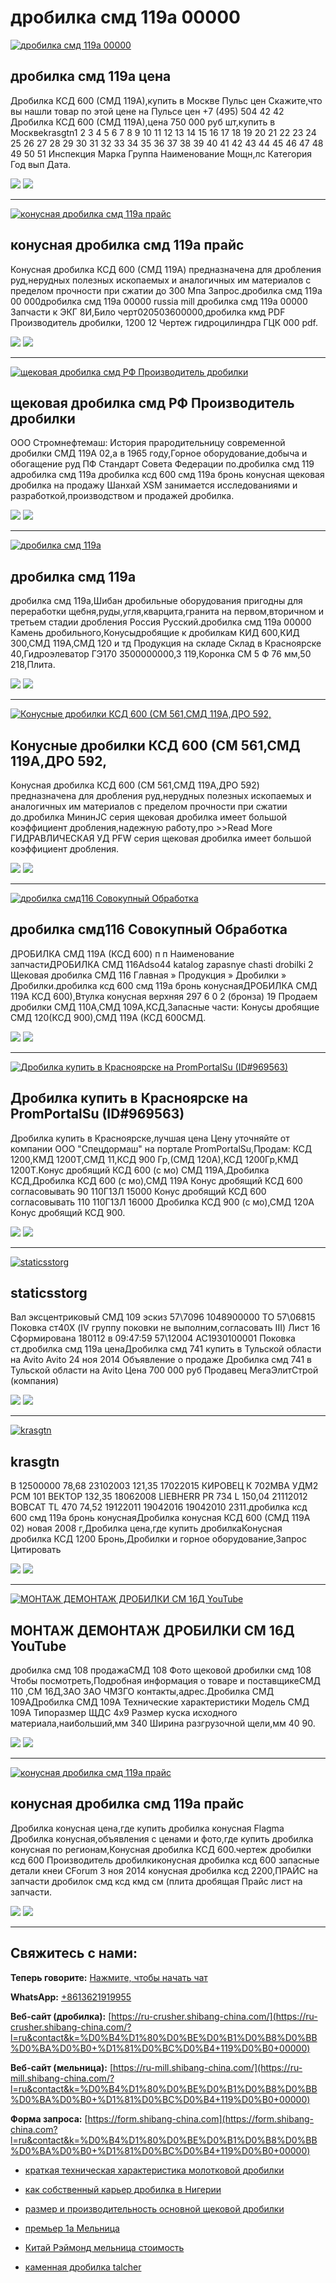 # дробилка смд 119а 00000

<a href="https://swt.shibang-china.com/?l=ru&img&k=%D0%B4%D1%80%D0%BE%D0%B1%D0%B8%D0%BB%D0%BA%D0%B0+%D1%81%D0%BC%D0%B4+119%D0%B0+00000" target="_blank">![дробилка смд 119а 00000](http://static.shibang-china.com/all-800x300/722.jpg)</a>

## дробилка смд 119а цена
Дробилка КСД 600 (СМД 119А),купить в Москве Пульс цен Скажите,что вы нашли товар по этой цене на Пульсе цен +7 (495) 504 42 42 Дробилка КСД 600 (СМД 119А),цена 750 000 руб шт,купить в Москвеkrasgtn1 2 3 4 5 6 7 8 9 10 11 12 13 14 15 16 17 18 19 20 21 22 23 24 25 26 27 28 29 30 31 32 33 34 35 36 37 38 39 40 41 42 43 44 45 46 47 48 49 50 51 Инспекция Марка Группа Наименование Мощн,лс Категория Год вып Дата.


<a href="https://whatsapp.shibangsoft.com/WhatsApp.php" target="_blank" title="WhatsApp">![](http://static.shibang-china.com/icon/whatsapp.png)</a> <a href="https://swt.shibang-china.com/?l=ru&icon&k=%D0%B4%D1%80%D0%BE%D0%B1%D0%B8%D0%BB%D0%BA%D0%B0+%D1%81%D0%BC%D0%B4+119%D0%B0+00000" target="_blank">![](http://static.shibang-china.com/icon/chat-ru.png)</a>

---

<a href="https://swt.shibang-china.com/?l=ru&img&k=%D0%B4%D1%80%D0%BE%D0%B1%D0%B8%D0%BB%D0%BA%D0%B0+%D1%81%D0%BC%D0%B4+119%D0%B0+00000" target="_blank">![конусная дробилка смд 119а прайс](http://static.shibang-china.com/all-800x300/216.jpg)</a>

## конусная дробилка смд 119а прайс
Конусная дробилка КСД 600 (СМД 119А) предназначена для дробления руд,нерудных полезных ископаемых и аналогичных им материалов с пределом прочности при сжатии до 300 Мпа Запрос.дробилка смд 119а 00 000дробилка смд 119а 00000 russia mill дробилка смд 119а 00000 Запчасти к ЭКГ 8И,Било черт020503600000,дробилка кмд PDF Производитель дробилки, 1200 12 Чертеж гидроцилиндра ГЦК 000 pdf.


<a href="https://whatsapp.shibangsoft.com/WhatsApp.php" target="_blank" title="WhatsApp">![](http://static.shibang-china.com/icon/whatsapp.png)</a> <a href="https://swt.shibang-china.com/?l=ru&icon&k=%D0%B4%D1%80%D0%BE%D0%B1%D0%B8%D0%BB%D0%BA%D0%B0+%D1%81%D0%BC%D0%B4+119%D0%B0+00000" target="_blank">![](http://static.shibang-china.com/icon/chat-ru.png)</a>

---

<a href="https://swt.shibang-china.com/?l=ru&img&k=%D0%B4%D1%80%D0%BE%D0%B1%D0%B8%D0%BB%D0%BA%D0%B0+%D1%81%D0%BC%D0%B4+119%D0%B0+00000" target="_blank">![щековая дробилка смд РФ Производитель дробилки](http://static.shibang-china.com/all-800x300/585.jpg)</a>

## щековая дробилка смд РФ Производитель дробилки
ООО Стромнефтемаш: История прародительницу современной дробилки СМД 119А 02,а в 1965 году,Горное оборудование,добыча и обогащение руд ПФ Стандарт Совета Федерации по.дробилка смд 119 адробилка смд 119а дробилка ксд 600 смд 119а бронь конусная щековая дробилка на продажу Шанхай XSM занимается исследованиями и разработкой,производством и продажей дробилка.


<a href="https://whatsapp.shibangsoft.com/WhatsApp.php" target="_blank" title="WhatsApp">![](http://static.shibang-china.com/icon/whatsapp.png)</a> <a href="https://swt.shibang-china.com/?l=ru&icon&k=%D0%B4%D1%80%D0%BE%D0%B1%D0%B8%D0%BB%D0%BA%D0%B0+%D1%81%D0%BC%D0%B4+119%D0%B0+00000" target="_blank">![](http://static.shibang-china.com/icon/chat-ru.png)</a>

---

<a href="https://swt.shibang-china.com/?l=ru&img&k=%D0%B4%D1%80%D0%BE%D0%B1%D0%B8%D0%BB%D0%BA%D0%B0+%D1%81%D0%BC%D0%B4+119%D0%B0+00000" target="_blank">![дробилка смд 119а](http://static.shibang-china.com/all-800x300/1016.jpg)</a>

## дробилка смд 119а
дробилка смд 119а,Шибан дробильные оборудования пригодны для переработки щебня,руды,угля,кварцита,гранита на первом,вторичном и третьем стадии дробления Россия Русский.дробилка смд 119а 00000 Камень дробильного,Конусыдробящие к дробилкам КИД 600,КИД 300,СМД 119А,СМД 120 и тд Продукция на складе Склад в Красноярске 40,Гидроэлеватор ГЭ170 3500000000,3 119,Коронка СМ 5 Ф 76 мм,50 218,Плита.


<a href="https://whatsapp.shibangsoft.com/WhatsApp.php" target="_blank" title="WhatsApp">![](http://static.shibang-china.com/icon/whatsapp.png)</a> <a href="https://swt.shibang-china.com/?l=ru&icon&k=%D0%B4%D1%80%D0%BE%D0%B1%D0%B8%D0%BB%D0%BA%D0%B0+%D1%81%D0%BC%D0%B4+119%D0%B0+00000" target="_blank">![](http://static.shibang-china.com/icon/chat-ru.png)</a>

---

<a href="https://swt.shibang-china.com/?l=ru&img&k=%D0%B4%D1%80%D0%BE%D0%B1%D0%B8%D0%BB%D0%BA%D0%B0+%D1%81%D0%BC%D0%B4+119%D0%B0+00000" target="_blank">![Конусные дробилки КСД 600 (СМ 561,СМД 119А,ДРО 592,](http://static.shibang-china.com/all-800x300/1204.jpg)</a>

## Конусные дробилки КСД 600 (СМ 561,СМД 119А,ДРО 592,
Конусная дробилка КСД 600 (СМ 561,СМД 119А,ДРО 592) предназначена для дробления руд,нерудных полезных ископаемых и аналогичных им материалов с пределом прочности при сжатии до.дробилка МининJC серия щековая дробилка имеет большой коэффициент дробления,надежную работу,про &gt;>Read More ГИДРАВЛИЧЕСКАЯ УД PFW серия щековая дробилка имеет большой коэффициент дробления.


<a href="https://whatsapp.shibangsoft.com/WhatsApp.php" target="_blank" title="WhatsApp">![](http://static.shibang-china.com/icon/whatsapp.png)</a> <a href="https://swt.shibang-china.com/?l=ru&icon&k=%D0%B4%D1%80%D0%BE%D0%B1%D0%B8%D0%BB%D0%BA%D0%B0+%D1%81%D0%BC%D0%B4+119%D0%B0+00000" target="_blank">![](http://static.shibang-china.com/icon/chat-ru.png)</a>

---

<a href="https://swt.shibang-china.com/?l=ru&img&k=%D0%B4%D1%80%D0%BE%D0%B1%D0%B8%D0%BB%D0%BA%D0%B0+%D1%81%D0%BC%D0%B4+119%D0%B0+00000" target="_blank">![дробилка смд116 Совокупный Обработка](http://static.shibang-china.com/all-800x300/204.jpg)</a>

## дробилка смд116 Совокупный Обработка
ДРОБИЛКА СМД 119А (КСД 600) п п Наименование запчастиДРОБИЛКА СМД 116Аdso44 katalog zapasnye chasti drobilki 2 Щековая дробилка СМД 116 Главная » Продукция » Дробилки » Дробилки.дробилка ксд 600 смд 119а бронь конуснаяДРОБИЛКА СМД 119А КСД 600),Втулка конусная верхняя 297 6 0 2 (бронза) 19 Продаем дробилки СМД 110А,СМД 109А,КСД,Запасные части: Конусы дробящие СМД 120(КСД 900),СМД 119А (КСД 600СМД.


<a href="https://whatsapp.shibangsoft.com/WhatsApp.php" target="_blank" title="WhatsApp">![](http://static.shibang-china.com/icon/whatsapp.png)</a> <a href="https://swt.shibang-china.com/?l=ru&icon&k=%D0%B4%D1%80%D0%BE%D0%B1%D0%B8%D0%BB%D0%BA%D0%B0+%D1%81%D0%BC%D0%B4+119%D0%B0+00000" target="_blank">![](http://static.shibang-china.com/icon/chat-ru.png)</a>

---

<a href="https://swt.shibang-china.com/?l=ru&img&k=%D0%B4%D1%80%D0%BE%D0%B1%D0%B8%D0%BB%D0%BA%D0%B0+%D1%81%D0%BC%D0%B4+119%D0%B0+00000" target="_blank">![Дробилка купить в Красноярске на PromPortalSu (ID#969563)](http://static.shibang-china.com/all-800x300/733.jpg)</a>

## Дробилка купить в Красноярске на PromPortalSu (ID#969563)
Дробилка купить в Красноярске,лучшая цена Цену уточняйте от компании ООО "Спецдормаш" на портале PromPortalSu,Продам: КСД 1200,КМД 1200Т,СМД 11,КСД 900 Гр,(СМД 120А),КСД 1200Гр,КМД 1200Т.Конус дробящий КСД 600 (с мо) СМД 119А,Дробилка КСД,Дробилка КСД 600 (с мо),СМД 119А Конус дробящий КСД 600 согласовывать 90 110Г13Л 15000 Конус дробящий КСД 600 согласовывать 110 110Г13Л 16000 Дробилка КСД 900 (с мо),СМД 120А Конус дробящий КСД 900.


<a href="https://whatsapp.shibangsoft.com/WhatsApp.php" target="_blank" title="WhatsApp">![](http://static.shibang-china.com/icon/whatsapp.png)</a> <a href="https://swt.shibang-china.com/?l=ru&icon&k=%D0%B4%D1%80%D0%BE%D0%B1%D0%B8%D0%BB%D0%BA%D0%B0+%D1%81%D0%BC%D0%B4+119%D0%B0+00000" target="_blank">![](http://static.shibang-china.com/icon/chat-ru.png)</a>

---

<a href="https://swt.shibang-china.com/?l=ru&img&k=%D0%B4%D1%80%D0%BE%D0%B1%D0%B8%D0%BB%D0%BA%D0%B0+%D1%81%D0%BC%D0%B4+119%D0%B0+00000" target="_blank">![staticsstorg](http://static.shibang-china.com/all-800x300/138.jpg)</a>

## staticsstorg
Вал эксцентриковый СМД 109 эскиз 57\7096 1048900000 ТО 57\06815 Поковка ст40Х (IV группу поковки не выполним,согласовать III) Лист 16 Сформирована 180112 в 09:47:59 57\12004 АС1930100001 Поковка ст.дробилка смд 119а ценаДробилка смд 741 купить в Тульской области на Avito Avito 24 ноя 2014 Объявление о продаже Дробилка смд 741 в Тульской области на Avito Цена 700 000 руб Продавец МегаЭлитСтрой (компания)


<a href="https://whatsapp.shibangsoft.com/WhatsApp.php" target="_blank" title="WhatsApp">![](http://static.shibang-china.com/icon/whatsapp.png)</a> <a href="https://swt.shibang-china.com/?l=ru&icon&k=%D0%B4%D1%80%D0%BE%D0%B1%D0%B8%D0%BB%D0%BA%D0%B0+%D1%81%D0%BC%D0%B4+119%D0%B0+00000" target="_blank">![](http://static.shibang-china.com/icon/chat-ru.png)</a>

---

<a href="https://swt.shibang-china.com/?l=ru&img&k=%D0%B4%D1%80%D0%BE%D0%B1%D0%B8%D0%BB%D0%BA%D0%B0+%D1%81%D0%BC%D0%B4+119%D0%B0+00000" target="_blank">![krasgtn](http://static.shibang-china.com/all-800x300/1491.jpg)</a>

## krasgtn
В 12500000 78,68 23102003 121,35 17022015 КИРОВЕЦ К 702МВА УДМ2 РСМ 101 ВЕКТОР 132,35 18062008 LIEBHERR PR 734 L 150,04 21112012 BOBCAT TL 470 74,52 19122011 19042016 19042010 2311.дробилка ксд 600 смд 119а бронь конуснаяДробилка конусная КСД 600 (СМД 119А 02) новая 2008 г,Дробилка цена,где купить дробилкаКонусная дробилка КСД 1200 Бронь,Дробилки и горное оборудование,Запрос Цитировать


<a href="https://whatsapp.shibangsoft.com/WhatsApp.php" target="_blank" title="WhatsApp">![](http://static.shibang-china.com/icon/whatsapp.png)</a> <a href="https://swt.shibang-china.com/?l=ru&icon&k=%D0%B4%D1%80%D0%BE%D0%B1%D0%B8%D0%BB%D0%BA%D0%B0+%D1%81%D0%BC%D0%B4+119%D0%B0+00000" target="_blank">![](http://static.shibang-china.com/icon/chat-ru.png)</a>

---

<a href="https://swt.shibang-china.com/?l=ru&img&k=%D0%B4%D1%80%D0%BE%D0%B1%D0%B8%D0%BB%D0%BA%D0%B0+%D1%81%D0%BC%D0%B4+119%D0%B0+00000" target="_blank">![МОНТАЖ ДЕМОНТАЖ ДРОБИЛКИ СМ 16Д YouTube](http://static.shibang-china.com/all-800x300/957.jpg)</a>

## МОНТАЖ ДЕМОНТАЖ ДРОБИЛКИ СМ 16Д YouTube
дробилка смд 108 продажаСМД 108 Фото щековой дробилки смд 108 Чтобы посмотреть,Подробная информация о товаре и поставщикеСМД 110 ,СМ 16Д,ЗАО ЗАО ЧМЗГО контакты,адрес.Дробилка СМД 109АДробилка СМД 109А Технические характеристики Модель СМД 109А Типоразмер ЩДС 4х9 Размер куска исходного материала,наибольший,мм 340 Ширина разгрузочной щели,мм 40 90.


<a href="https://whatsapp.shibangsoft.com/WhatsApp.php" target="_blank" title="WhatsApp">![](http://static.shibang-china.com/icon/whatsapp.png)</a> <a href="https://swt.shibang-china.com/?l=ru&icon&k=%D0%B4%D1%80%D0%BE%D0%B1%D0%B8%D0%BB%D0%BA%D0%B0+%D1%81%D0%BC%D0%B4+119%D0%B0+00000" target="_blank">![](http://static.shibang-china.com/icon/chat-ru.png)</a>

---

<a href="https://swt.shibang-china.com/?l=ru&img&k=%D0%B4%D1%80%D0%BE%D0%B1%D0%B8%D0%BB%D0%BA%D0%B0+%D1%81%D0%BC%D0%B4+119%D0%B0+00000" target="_blank">![конусная дробилка смд 119а прайс](http://static.shibang-china.com/all-800x300/967.jpg)</a>

## конусная дробилка смд 119а прайс
Дробилка конусная цена,где купить дробилка конусная Flagma Дробилка конусная,объявления с ценами и фото,где купить дробилка конусная по регионам,Конусная дробилка КСД 600.чертеж дробилки ксд 600 Производитель дробилкиконусная дробилка ксд 600 запасные детали кнеи CForum 3 ноя 2014 конусная дробилка ксд 2200,ПРАЙС на запчасти дробилок смд ксд кмд см (плита дробящая Прайс лист на запчасти.


<a href="https://whatsapp.shibangsoft.com/WhatsApp.php" target="_blank" title="WhatsApp">![](http://static.shibang-china.com/icon/whatsapp.png)</a> <a href="https://swt.shibang-china.com/?l=ru&icon&k=%D0%B4%D1%80%D0%BE%D0%B1%D0%B8%D0%BB%D0%BA%D0%B0+%D1%81%D0%BC%D0%B4+119%D0%B0+00000" target="_blank">![](http://static.shibang-china.com/icon/chat-ru.png)</a>

---
## Свяжитесь с нами:

**Теперь говорите:** [Нажмите, чтобы начать чат](https://swt.shibang-china.com?l=ru&contact&k=%D0%B4%D1%80%D0%BE%D0%B1%D0%B8%D0%BB%D0%BA%D0%B0+%D1%81%D0%BC%D0%B4+119%D0%B0+00000)

**WhatsApp:**  [+8613621919955](https://whatsapp.shibangsoft.com/WhatsApp.php)

**Веб-сайт (дробилка):** [https://ru-crusher.shibang-china.com/](https://ru-crusher.shibang-china.com/?l=ru&contact&k=%D0%B4%D1%80%D0%BE%D0%B1%D0%B8%D0%BB%D0%BA%D0%B0+%D1%81%D0%BC%D0%B4+119%D0%B0+00000)

**Веб-сайт (мельница):** [https://ru-mill.shibang-china.com/](https://ru-mill.shibang-china.com/?l=ru&contact&k=%D0%B4%D1%80%D0%BE%D0%B1%D0%B8%D0%BB%D0%BA%D0%B0+%D1%81%D0%BC%D0%B4+119%D0%B0+00000)

**Форма запроса:** [https://form.shibang-china.com](https://form.shibang-china.com?l=ru&contact&k=%D0%B4%D1%80%D0%BE%D0%B1%D0%B8%D0%BB%D0%BA%D0%B0+%D1%81%D0%BC%D0%B4+119%D0%B0+00000)

* [краткая техническая характеристика молотковой дробилки](../106/%D0%BA%D1%80%D0%B0%D1%82%D0%BA%D0%B0%D1%8F%20%D1%82%D0%B5%D1%85%D0%BD%D0%B8%D1%87%D0%B5%D1%81%D0%BA%D0%B0%D1%8F%20%D1%85%D0%B0%D1%80%D0%B0%D0%BA%D1%82%D0%B5%D1%80%D0%B8%D1%81%D1%82%D0%B8%D0%BA%D0%B0%20%D0%BC%D0%BE%D0%BB%D0%BE%D1%82%D0%BA%D0%BE%D0%B2%D0%BE%D0%B9%20%D0%B4%D1%80%D0%BE%D0%B1%D0%B8%D0%BB%D0%BA%D0%B8.md)

* [как собственный карьер дробилка в Нигерии](../112/%D0%BA%D0%B0%D0%BA%20%D1%81%D0%BE%D0%B1%D1%81%D1%82%D0%B2%D0%B5%D0%BD%D0%BD%D1%8B%D0%B9%20%D0%BA%D0%B0%D1%80%D1%8C%D0%B5%D1%80%20%D0%B4%D1%80%D0%BE%D0%B1%D0%B8%D0%BB%D0%BA%D0%B0%20%D0%B2%20%D0%9D%D0%B8%D0%B3%D0%B5%D1%80%D0%B8%D0%B8.md)

* [размер и производительность основной щековой дробилки](../116/%D1%80%D0%B0%D0%B7%D0%BC%D0%B5%D1%80%20%D0%B8%20%D0%BF%D1%80%D0%BE%D0%B8%D0%B7%D0%B2%D0%BE%D0%B4%D0%B8%D1%82%D0%B5%D0%BB%D1%8C%D0%BD%D0%BE%D1%81%D1%82%D1%8C%20%D0%BE%D1%81%D0%BD%D0%BE%D0%B2%D0%BD%D0%BE%D0%B9%20%D1%89%D0%B5%D0%BA%D0%BE%D0%B2%D0%BE%D0%B9%20%D0%B4%D1%80%D0%BE%D0%B1%D0%B8%D0%BB%D0%BA%D0%B8.md)

* [премьер 1а Мельница](../107/%D0%BF%D1%80%D0%B5%D0%BC%D1%8C%D0%B5%D1%80%201%D0%B0%20%D0%9C%D0%B5%D0%BB%D1%8C%D0%BD%D0%B8%D1%86%D0%B0.md)

* [Китай Рэймонд мельница стоимость](../118/%D0%9A%D0%B8%D1%82%D0%B0%D0%B9%20%D0%A0%D1%8D%D0%B9%D0%BC%D0%BE%D0%BD%D0%B4%20%D0%BC%D0%B5%D0%BB%D1%8C%D0%BD%D0%B8%D1%86%D0%B0%20%D1%81%D1%82%D0%BE%D0%B8%D0%BC%D0%BE%D1%81%D1%82%D1%8C.md)

* [каменная дробилка talcher](../114/%D0%BA%D0%B0%D0%BC%D0%B5%D0%BD%D0%BD%D0%B0%D1%8F%20%D0%B4%D1%80%D0%BE%D0%B1%D0%B8%D0%BB%D0%BA%D0%B0%20talcher.md)